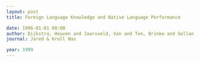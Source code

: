 ```yaml
---
layout: post
title: Foreign Language Knowledge and Native Language Performance

date: 1996-01-01 00:00
author: Dijkstra, Heuven and Jaarsveld, Van and Ten, Brinke and Gollan and Forster and Frost
journal: Jared & Kroll Nas

year: 1999
---
```



